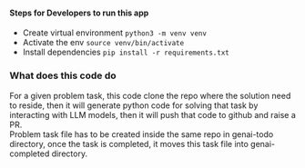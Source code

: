 
#### Steps for Developers to run this app
* Create virtual environment `python3 -m venv venv`  
* Activate the env `source venv/bin/activate`  
* Install dependencies `pip install -r requirements.txt`  

### What does this code do  

For a given problem task, this code clone the repo where the solution need to reside, then it will generate python code for solving that task by interacting with LLM models, then it will push that code to github and raise a PR.  
Problem task file has to be created inside the same repo in genai-todo directory, once the task is completed, it moves this task file into genai-completed directory.  